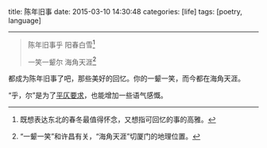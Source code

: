 title: 陈年旧事
date: 2015-03-10 14:30:48
categories: [life]
tags: [poetry, language]

---

> 陈年旧事乎 阳春白雪[^spring]
>
> 一笑一颦尔 海角天涯[^out]

<!-- more -->

都成为陈年旧事了吧，那些美好的回忆。你的一颦一笑，而今都在海角天涯。

“乎，尔”是为了[平仄要求][pingze]，也能增加一些语气感慨。

[^spring]:既想表达东北的春冬最值得怀念，又想指可回忆的事的高雅。

[^out]:“一颦一笑”和许昌有关，“海角天涯”切厦门的地理位置。

[pingze]:http://www.zhgc.com/ylzs/C%B6%D4%C1%AA%C6%BD%D8%C6%B5%C4%BF%ED%D1%CF.htm
